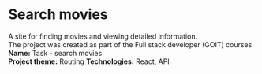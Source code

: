# Search movies
A site for finding movies and viewing detailed information.<br>
The project was created as part of the Full stack developer (GOIT) courses. <br>
<b>Name:</b> Task - search movies<br>
<b>Project theme:</b> Routing
<b>Technologies:</b> React, API
